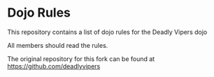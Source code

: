 Dojo Rules
==========

This repository contains a list of dojo rules for the Deadly Vipers dojo

All members should read the rules.

The original repository for this fork can be found at https://github.com/deadlyvipers
